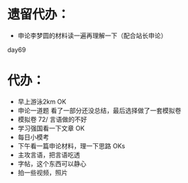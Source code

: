 # 遗留代办：
+ 申论李梦圆的材料读一遍再理解一下（配合站长申论）

day69
# 代办：
+ 早上游泳2km  OK
+ 申论一道题  看了一部分还没总结，最后选择做了一套模拟卷  
+ 模拟卷 72/ 言语做的不好
+ 学习强国看一下文章  OK
+ 每日小模考  
+ 下午看一篇申论材料，理一下思路  OKs   
+ 主攻言语，把言语吃透
+ 字帖，这个东西可以静心 
+ 拍一些视频，照片